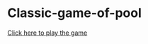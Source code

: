# Classic-game-of-pool

[Click here to play the game](https://shawn-the-star.github.io/Classic-game-of-pool/)
